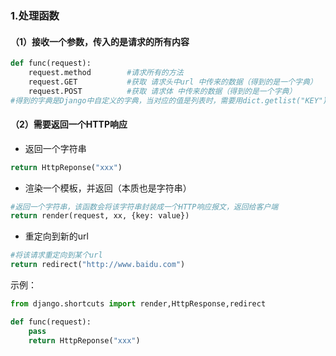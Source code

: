 ### 1.处理函数
#### （1）接收一个参数，传入的是请求的所有内容
```python
def func(request):
    request.method        #请求所有的方法
    request.GET           #获取 请求头中url 中传来的数据（得到的是一个字典）
    request.POST          #获取 请求体 中传来的数据（得到的是一个字典）
#得到的字典是Django中自定义的字典，当对应的值是列表时，需要用dict.getlist("KEY")来获取这个列表
```
#### （2）需要返回一个HTTP响应
* 返回一个字符串
```python
return HttpReponse("xxx")   
```
* 渲染一个模板，并返回（本质也是字符串）
```python
#返回一个字符串，该函数会将该字符串封装成一个HTTP响应报文，返回给客户端
return render(request, xx, {key: value})
```
* 重定向到新的url
```python
#将该请求重定向到某个url
return redirect("http://www.baidu.com")
```
示例：
```python
from django.shortcuts import render,HttpResponse,redirect

def func(request):
    pass
    return HttpReponse("xxx")     
````
